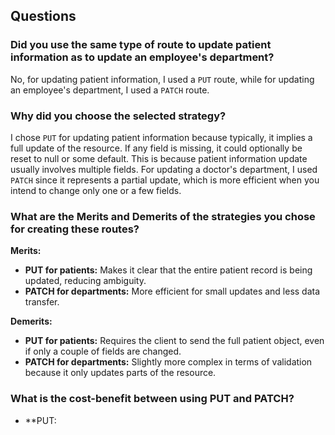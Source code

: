 ## Questions

### Did you use the same type of route to update patient information as to update an employee's department?

No, for updating patient information, I used a `PUT` route, while for updating an employee's department, I used a `PATCH` route.

### Why did you choose the selected strategy?

I chose `PUT` for updating patient information because typically, it implies a full update of the resource. If any field is missing, it could optionally be reset to null or some default. This is because patient information update usually involves multiple fields.
For updating a doctor's department, I used `PATCH` since it represents a partial update, which is more efficient when you intend to change only one or a few fields.

### What are the Merits and Demerits of the strategies you chose for creating these routes?

**Merits:**

- **PUT for patients:** Makes it clear that the entire patient record is being updated, reducing ambiguity.
- **PATCH for departments:** More efficient for small updates and less data transfer.

**Demerits:**

- **PUT for patients:** Requires the client to send the full patient object, even if only a couple of fields are changed.
- **PATCH for departments:** Slightly more complex in terms of validation because it only updates parts of the resource.

### What is the cost-benefit between using PUT and PATCH?

- **PUT:
